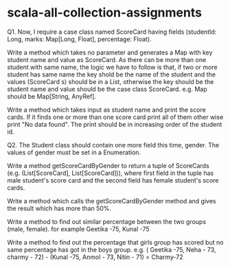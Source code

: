 # scala-all-collection-assignments


Q1. Now, I require a case class named ScoreCard having fields (studentId: Long, marks: Map[Long, Float], percentage: Float).

Write a method which takes no parameter and generates a Map with key student name and value as ScoreCard. As there can be more than one student with same name, the logic we have to follow is that, if two or more student has same name the key shold be the name of the student and the values (ScoreCard s) should be in a List, otherwise the key should be the student name and value should be the case class ScoreCard. e.g. Map should be Map[String, AnyRef]. 

Write a method which takes input as student name and print the score cards. If it finds one or more than one score card  print all of them other wise print "No data found". The print should be in increasing order of the student id.

Q2. The Student class should contain one more field this time, gender. The values of gender must be set in a Enumeration. 

Write a method getScoreCardByGender to return a tuple of ScoreCards (e.g. (List[ScoreCard], List[ScoreCard])), where first field in the tuple has male student's score card and the second field has female student's score cards.

Write a method which calls the getScoreCardByGender method and gives the result which has more than 50%.

Write a method to find out similar percentage between the two groups (male, female). for example Geetika -75, Kunal -75

Write a method fo find out the percentage that girls group has scored but no same percentage has got in the boys group. e.g. ( Geetika -75, Neha - 73, charmy - 72) - (Kunal -75, Anmol - 73, Nitin - 71) = Charmy-72
